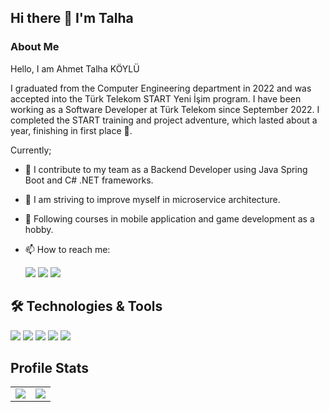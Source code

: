 ## Hi there 👋 I'm Talha

### About Me

Hello, I am Ahmet Talha KÖYLÜ

I graduated from the Computer Engineering department in 2022 and was accepted into the Türk Telekom START Yeni İşim program. I have been working as a Software Developer at Türk Telekom since September 2022. I completed the START training and project adventure, which lasted about a year, finishing in  first place 🥇.

Currently;

- 🔭 I contribute to my team as a Backend Developer using Java Spring Boot and C# .NET frameworks.
- 🌱 I am striving to improve myself in microservice architecture.
- 🌱 Following courses in mobile application and game development as a hobby.

- 📫 How to reach me: 

    <a href="https://twitter.com/talhakoylu"><img src="https://img.shields.io/badge/twitter-1DA1F2?style=for-the-badge&logo=twitter&logoColor=white"></a> <a href="https://linkedin.com/in/talhakoylu"><img src="https://img.shields.io/badge/linkedin-2867B2?style=for-the-badge&logo=linkedin&logoColor=white"></a>
    <a href="mailto:ahmettalha.koylu@gmail.com"><img src="https://img.shields.io/badge/gmail-%23DD0031.svg?&style=for-the-badge&logo=gmail&logoColor=white"/></a>

## :hammer_and_wrench:	 Technologies & Tools 
<img src="https://img.shields.io/badge/java-%23ED8B00.svg?style=for-the-badge&logo=openjdk&logoColor=white" ></img>
<img src="https://img.shields.io/badge/spring-%236DB33F.svg?style=for-the-badge&logo=spring&logoColor=white" ></img>
<img src="https://img.shields.io/badge/C_%23-5C2D91?style=for-the-badge&logo=c-sharp&logoColor=white"></img> 
<img src="https://img.shields.io/badge/.NET-5C2D91?style=for-the-badge&logo=.net&logoColor=white" ></img> 
<img src="https://img.shields.io/badge/docker-%230db7ed.svg?style=for-the-badge&logo=docker&logoColor=white" />

   
## Profile Stats
<table><tbody><tr>
  <td>
    <a href="https://github.com/talhakoylu">
      <img align="center" src="https://github-readme-stats.vercel.app/api?username=talhakoylu&show_icons=true&theme=slateorange" />
    </a>  
  </td>
  <td>
    <a href="https://github.com/talhakoylu">
      <img align="center" src="https://github-readme-stats.vercel.app/api/top-langs/?username=talhakoylu&layout=compact&theme=slateorange" />
    </a>  
  </td>
  </tr>
  </tbody>
</table>

